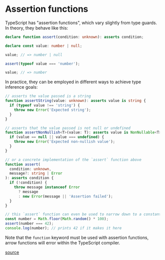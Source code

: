 # Assertion functions

TypeScript has "assertion functions", which vary slightly from type guards. In
theory, they behave like this:

```typescript
declare function assert(condition: unknown): asserts condition;

declare const value: number | null;

value; // => number | null

assert(typeof value === 'number');

value; // => number
```

In practice, they can be employed in different ways to achieve type inference
goals:

```typescript
// asserts the value passed is a string
function assertString(value: unknown): asserts value is string {
  if (typeof value !== 'string') {
    throw new Error('Expected string');
  }
}

// asserts that the value passed is not null or undefined
function assertNonNullish<T>(value: T): asserts value is NonNullable<T> {
  if (value == null || value === undefined) {
    throw new Error('Expected non-nullish value');
  }
}

// or a concrete implementation of the `assert` function above
function assert(
  condition: unknown,
  message?: string | Error
): asserts condition {
  if (!condition) {
    throw message instanceof Error
      ? message
      : new Error(message || 'Assertion failed');
  }
}

// this `assert` function can even be used to narrow down to a constant value
const number = Math.floor(Math.random() * 100);
assert(number === 42);
console.log(number); // prints 42 if it makes it here
```

Note that the `function` keyword must be used with assertion functions, arrow
functions will error within the TypeScript compiler.

[source](https://www.typescriptlang.org/docs/handbook/release-notes/typescript-3-7.html#assertion-functions)
